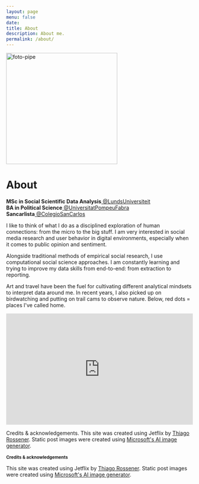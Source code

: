 ```yaml
---
layout: page
menu: false
date:
title: About
description: About me.
permalink: /about/
---
```


<img class="img-rounded" src="https://i.ibb.co/yFH16WT/foto-pipe.jpg" alt="foto-pipe" border="0" width="300">

# About

<b>MSc in Social Scientific Data Analysis</b><a href="https://www.lunduniversity.lu.se/"> @LundsUniversiteit</a>                      
<b> BA in Political Science</b><a href="https://www.upf.edu/es/"> @UniversitatPompeuFabra</a>               
<b> Sancarlista</b><a href="https://www.sancarlos.edu.co/"> @ColegioSanCarlos</a>

I like to think of what I do as a disciplined exploration of human connections: from the micro to the big stuff. I am very interested in social media research and user behavior in digital environments, especially when it comes to public opinion and sentiment.

Alongside traditional methods of empirical social research, I use computational social science approaches. I am constantly learning and trying to improve my data skills from end-to-end: from extraction to reporting.  

Art and travel have been the fuel for cultivating different analytical mindsets to interpret data around me. In recent years, I also picked up on birdwatching and putting on trail cams to observe nature. Below, red dots = places I've called home.

<iframe src="https://felipevillota.com/wp-content/uploads/2024/04/mapp.html" width="100%" height="300" style="border: none; overflow: hidden;"></iframe>


Credits & acknowledgements. This site was created using Jetflix by <a href="https://rossener.com" target="_blank" class="creator">Thiago Rossener</a>. Static post images were created using <a href="https://create.microsoft.com/en-us/features/ai-image-generator" target="_blank" class="creator"> Microsoft's AI image generator</a>.

<h3 style="font-size: smaller;">Credits & acknowledgements</h3>
<p>This site was created using Jetflix by <a href="https://rossener.com" target="_blank" class="creator">Thiago Rossener</a>. Static post images were created using <a href="https://create.microsoft.com/en-us/features/ai-image-generator" target="_blank" class="creator"> Microsoft's AI image generator</a>.</p>
